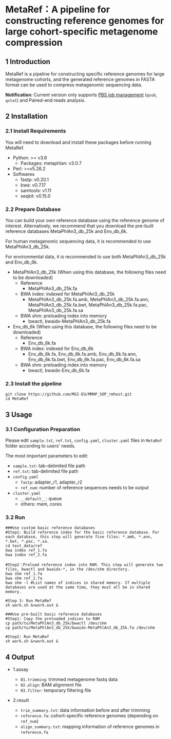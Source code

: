 # MetaRef：A pipeline for constructing reference genomes for large cohort-specific metagenome compression

## 1 Introduction

MetaRef is a pipeline for constructing specific reference genomes for large metagenome cohorts, and the generated reference genomes in FASTA format can be used to compress metagenomic sequencing data.

**Notification**: Current version only supports [PBS job management](https://albertsk.files.wordpress.com/2011/12/pbs.pdf) (`qsub`, `qstat`) and Paired-end reads analysis.

## 2 Installation

### 2.1 Install Requirements

You will need to download and install these packages before running MetaRef.

- Python: >= v3.6
  - Packages: metaphlan: v3.0.7
- Perl: \>=v5.26.2
- Softwares
  - fastp: v0.20.1
  - bwa: v0.7.17
  - samtools: v1.11
  - seqkit: v0.15.0

### 2.2 Prepare Database

You can build your own reference database using the reference genome of interest.  Alternatively, we recommend that you download the pre-built reference databases MetaPhlAn3_db_25k and Env_db_6k. 

For human metagenomic sequencing data, it is recommended to use MetaPhlAn3_db_25k. 

For environmental data, it is recommended to use both MetaPhlAn3_db_25k and Env_db_6k. 

- MetaPhlAn3_db_25k (When using this database, the following files need to be downloaded)
  - Reference
    - MetaPhlAn3_db_25k.fa
  - BWA index: indexed for MetaPhlAn3_db_25k
    - MetaPhlAn3_db_25k.fa.amb, MetaPhlAn3_db_25k.fa.ann, MetaPhlAn3_db_25k.fa.bwt, MetaPhlAn3_db_25k.fa.pac, MetaPhlAn3_db_25k.fa.sa
  - BWA shm: preloading index into memory
    - bwactl, bwaidx-MetaPhlAn3_db_25k.fa
- Env_db_6k  (When using this database, the following files need to be downloaded)
  - Reference
    - Env_db_6k.fa
  - BWA index: indexed for Env_db_6k
    - Env_db_6k.fa, Env_db_6k.fa.amb, Env_db_6k.fa.ann, Env_db_6k.fa.bwt, Env_db_6k.fa.pac, Env_db_6k.fa.sa
  - BWA shm: preloading index into memory
    - bwactl, bwaidx-Env_db_6k.fa

### 2.3 Install the pipeline

```
git clone https://github.com/MGI-EU/MMHP_SOP_rmhost.git
cd MetaRef
```

## 3 Usage

### 3.1 Configuration Preparation

Please edit `sample.txt`, `ref.txt`, `config.yaml`, `cluster.yaml` files in `MetaRef` folder according to users' needs.

The most important parameters to edit:

- `sample.txt`: tab-delimited file path
- `ref.txt`: tab-delimited file path
- `config.yaml`
  - `fastp`: adapter_r1, adapter_r2
  - `ref_num`: number of reference sequences needs to be output
- `cluster.yaml`
  - `__default__`: queue
  - others: mem, cores

### 3.2 Run

```
###Use custom basic reference databases
#Step1: Build reference index for the basic reference database. For each database, this step will generate five files: *.amb, *.ann, *.bwt, *.pac, *.sa.
cd test_data/ref
bwa index ref_1.fa
bwa index ref_2.fa

#Step2：Preload reference index into RAM. This step will generate two files, bwactl and bwaidx-*, in the /dev/shm directory.
bwa shm ref_1.fa
bwa shm ref_2.fa
bwa shm -l #List names of indices in shared memory. If multiple databases are used at the same time, they must all be in shared memory.

#Step 3: Run MetaRef
sh work.sh &>work.out &

###Use pre-built basic reference databases
#Step1: Copy the preloaded indices to RAM
cp path/to/MetaPhlAn3_db_25k/bwactl /dev/shm
cp path/to/MetaPhlAn3_db_25k/bwaidx-MetaPhlAn3_db_25k.fa /dev/shm

#Step2: Run MetaRef
sh work.sh &>work.out &
```

## 4 Output

- 1.assay
  - `01.trimming`: trimmed metagenome fastq data
  - `02.align`: BAM alignment file
  - `03.filter`: temporary filtering file

- 2.result
  - `trim_summary.txt`: data information before and after trimming
  - `reference.fa`: cohort-specific reference genomes (depending on  `ref_num`)
  - `align_summary.txt`:  mapping information of reference genomes in  `reference.fa`
